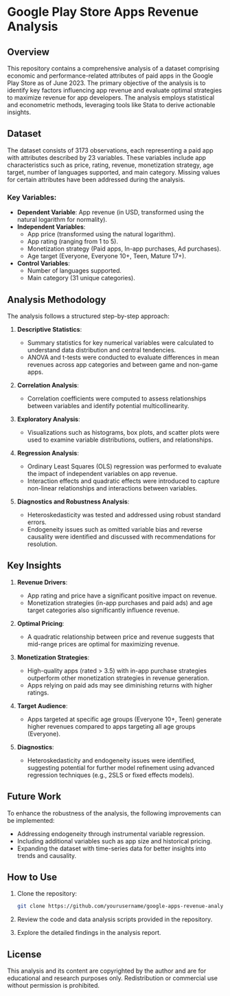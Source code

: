 # Google Play Store Apps Revenue Analysis

## Overview
This repository contains a comprehensive analysis of a dataset comprising economic and performance-related attributes of paid apps in the Google Play Store as of June 2023. The primary objective of the analysis is to identify key factors influencing app revenue and evaluate optimal strategies to maximize revenue for app developers. The analysis employs statistical and econometric methods, leveraging tools like Stata to derive actionable insights.

## Dataset
The dataset consists of 3173 observations, each representing a paid app with attributes described by 23 variables. These variables include app characteristics such as price, rating, revenue, monetization strategy, age target, number of languages supported, and main category. Missing values for certain attributes have been addressed during the analysis.

### Key Variables:
- **Dependent Variable**: App revenue (in USD, transformed using the natural logarithm for normality).
- **Independent Variables**:
  - App price (transformed using the natural logarithm).
  - App rating (ranging from 1 to 5).
  - Monetization strategy (Paid apps, In-app purchases, Ad purchases).
  - Age target (Everyone, Everyone 10+, Teen, Mature 17+).
- **Control Variables**:
  - Number of languages supported.
  - Main category (31 unique categories).

## Analysis Methodology
The analysis follows a structured step-by-step approach:

1. **Descriptive Statistics**:
   - Summary statistics for key numerical variables were calculated to understand data distribution and central tendencies.
   - ANOVA and t-tests were conducted to evaluate differences in mean revenues across app categories and between game and non-game apps.

2. **Correlation Analysis**:
   - Correlation coefficients were computed to assess relationships between variables and identify potential multicollinearity.

3. **Exploratory Analysis**:
   - Visualizations such as histograms, box plots, and scatter plots were used to examine variable distributions, outliers, and relationships.

4. **Regression Analysis**:
   - Ordinary Least Squares (OLS) regression was performed to evaluate the impact of independent variables on app revenue.
   - Interaction effects and quadratic effects were introduced to capture non-linear relationships and interactions between variables.

5. **Diagnostics and Robustness Analysis**:
   - Heteroskedasticity was tested and addressed using robust standard errors.
   - Endogeneity issues such as omitted variable bias and reverse causality were identified and discussed with recommendations for resolution.

## Key Insights
1. **Revenue Drivers**:
   - App rating and price have a significant positive impact on revenue.
   - Monetization strategies (in-app purchases and paid ads) and age target categories also significantly influence revenue.

2. **Optimal Pricing**:
   - A quadratic relationship between price and revenue suggests that mid-range prices are optimal for maximizing revenue.

3. **Monetization Strategies**:
   - High-quality apps (rated > 3.5) with in-app purchase strategies outperform other monetization strategies in revenue generation.
   - Apps relying on paid ads may see diminishing returns with higher ratings.

4. **Target Audience**:
   - Apps targeted at specific age groups (Everyone 10+, Teen) generate higher revenues compared to apps targeting all age groups (Everyone).

5. **Diagnostics**:
   - Heteroskedasticity and endogeneity issues were identified, suggesting potential for further model refinement using advanced regression techniques (e.g., 2SLS or fixed effects models).

## Future Work
To enhance the robustness of the analysis, the following improvements can be implemented:
- Addressing endogeneity through instrumental variable regression.
- Including additional variables such as app size and historical pricing.
- Expanding the dataset with time-series data for better insights into trends and causality.

## How to Use
1. Clone the repository:
   ```bash
   git clone https://github.com/yourusername/google-apps-revenue-analysis.git
   ```

2. Review the code and data analysis scripts provided in the repository.

3. Explore the detailed findings in the analysis report.

## License
This analysis and its content are copyrighted by the author and are for educational and research purposes only. Redistribution or commercial use without permission is prohibited.

